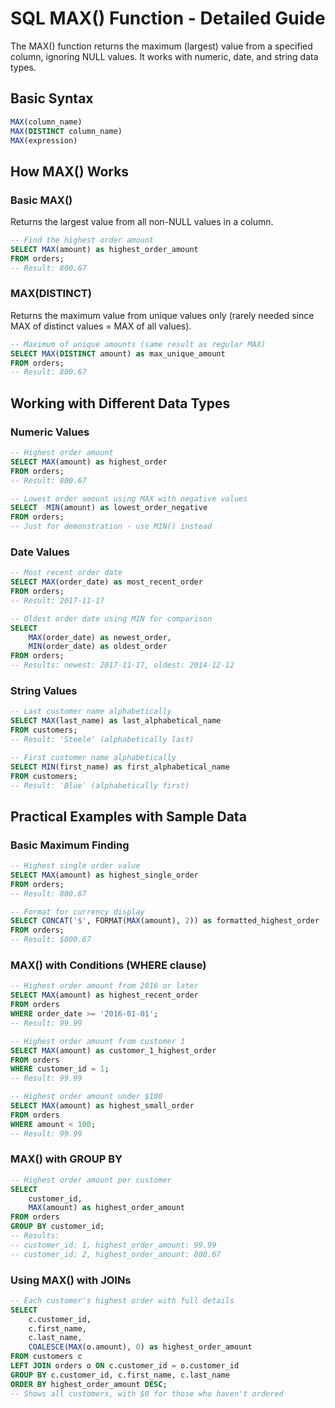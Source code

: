 # SQL MAX() Function - Detailed Guide

The MAX() function returns the maximum (largest) value from a specified column, ignoring NULL values. It works with numeric, date, and string data types.

## Basic Syntax

```sql
MAX(column_name)
MAX(DISTINCT column_name)
MAX(expression)
```

## How MAX() Works

### Basic MAX()

Returns the largest value from all non-NULL values in a column.

```sql
-- Find the highest order amount
SELECT MAX(amount) as highest_order_amount
FROM orders;
-- Result: 800.67
```

### MAX(DISTINCT)

Returns the maximum value from unique values only (rarely needed since MAX of distinct values = MAX of all values).

```sql
-- Maximum of unique amounts (same result as regular MAX)
SELECT MAX(DISTINCT amount) as max_unique_amount
FROM orders;
-- Result: 800.67
```

## Working with Different Data Types

### Numeric Values

```sql
-- Highest order amount
SELECT MAX(amount) as highest_order
FROM orders;
-- Result: 800.67

-- Lowest order amount using MAX with negative values
SELECT -MIN(amount) as lowest_order_negative
FROM orders;
-- Just for demonstration - use MIN() instead
```

### Date Values

```sql
-- Most recent order date
SELECT MAX(order_date) as most_recent_order
FROM orders;
-- Result: 2017-11-17

-- Oldest order date using MIN for comparison
SELECT
    MAX(order_date) as newest_order,
    MIN(order_date) as oldest_order
FROM orders;
-- Results: newest: 2017-11-17, oldest: 2014-12-12
```

### String Values

```sql
-- Last customer name alphabetically
SELECT MAX(last_name) as last_alphabetical_name
FROM customers;
-- Result: 'Steele' (alphabetically last)

-- First customer name alphabetically
SELECT MIN(first_name) as first_alphabetical_name
FROM customers;
-- Result: 'Blue' (alphabetically first)
```

## Practical Examples with Sample Data

### Basic Maximum Finding

```sql
-- Highest single order value
SELECT MAX(amount) as highest_single_order
FROM orders;
-- Result: 800.67

-- Format for currency display
SELECT CONCAT('$', FORMAT(MAX(amount), 2)) as formatted_highest_order
FROM orders;
-- Result: $800.67
```

### MAX() with Conditions (WHERE clause)

```sql
-- Highest order amount from 2016 or later
SELECT MAX(amount) as highest_recent_order
FROM orders
WHERE order_date >= '2016-01-01';
-- Result: 99.99

-- Highest order amount from customer 1
SELECT MAX(amount) as customer_1_highest_order
FROM orders
WHERE customer_id = 1;
-- Result: 99.99

-- Highest order amount under $100
SELECT MAX(amount) as highest_small_order
FROM orders
WHERE amount < 100;
-- Result: 99.99
```

### MAX() with GROUP BY

```sql
-- Highest order amount per customer
SELECT
    customer_id,
    MAX(amount) as highest_order_amount
FROM orders
GROUP BY customer_id;
-- Results:
-- customer_id: 1, highest_order_amount: 99.99
-- customer_id: 2, highest_order_amount: 800.67
```

### Using MAX() with JOINs

```sql
-- Each customer's highest order with full details
SELECT
    c.customer_id,
    c.first_name,
    c.last_name,
    COALESCE(MAX(o.amount), 0) as highest_order_amount
FROM customers c
LEFT JOIN orders o ON c.customer_id = o.customer_id
GROUP BY c.customer_id, c.first_name, c.last_name
ORDER BY highest_order_amount DESC;
-- Shows all customers, with $0 for those who haven't ordered
```
